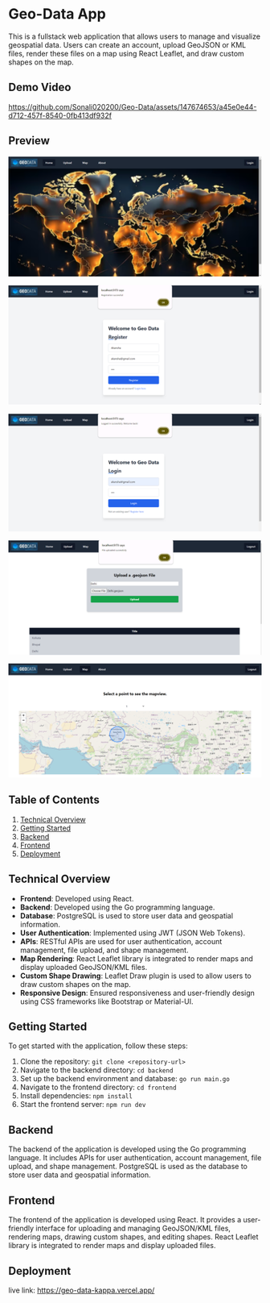 # Geo-Data App

This is a fullstack web application that allows users to manage and visualize geospatial data. Users can create an account, upload GeoJSON or KML files, render these files on a map using React Leaflet, and draw custom shapes on the map.

## Demo Video

https://github.com/Sonali020200/Geo-Data/assets/147674653/a45e0e44-d712-457f-8540-0fb413df932f


## Preview

![Preview Image 1](./frontend/src/images/Home_page.png)


![Preview Image 2](./frontend/src/images/register_page.png)


![Preview Image 3](./frontend/src/images/login_page.png)


![Preview Image 4](./frontend/src/images/upload_page.png)


![Preview Image 5](./frontend/src/images/Map_page.png)

## Table of Contents
1. [Technical Overview](#technical-overview)
2. [Getting Started](#getting-started)
3. [Backend](#backend)
4. [Frontend](#frontend)
5. [Deployment](#deployment)


## Technical Overview

- **Frontend**: Developed using React.
- **Backend**: Developed using the Go programming language.
- **Database**: PostgreSQL is used to store user data and geospatial information.
- **User Authentication**: Implemented using JWT (JSON Web Tokens).
- **APIs**: RESTful APIs are used for user authentication, account management, file upload, and shape management.
- **Map Rendering**: React Leaflet library is integrated to render maps and display uploaded GeoJSON/KML files.
- **Custom Shape Drawing**: Leaflet Draw plugin is used to allow users to draw custom shapes on the map.
- **Responsive Design**: Ensured responsiveness and user-friendly design using CSS frameworks like Bootstrap or Material-UI.

## Getting Started

To get started with the application, follow these steps:

1. Clone the repository: `git clone <repository-url>`
2. Navigate to the backend directory: `cd backend`
3. Set up the backend environment and database: 
    `go run main.go`
4. Navigate to the frontend directory: `cd frontend`
5. Install dependencies: `npm install`
6. Start the frontend server: `npm run dev`

## Backend

The backend of the application is developed using the Go programming language. It includes APIs for user authentication, account management, file upload, and shape management. PostgreSQL is used as the database to store user data and geospatial information. 

## Frontend

The frontend of the application is developed using React. It provides a user-friendly interface for uploading and managing GeoJSON/KML files, rendering maps, drawing custom shapes, and editing shapes. React Leaflet library is integrated to render maps and display uploaded files.

## Deployment

live link: https://geo-data-kappa.vercel.app/

